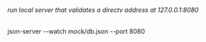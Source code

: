 ###### run local server that validates a directv address at 127.0.0.1:8080

json-server --watch mock/db.json --port 8080





 







